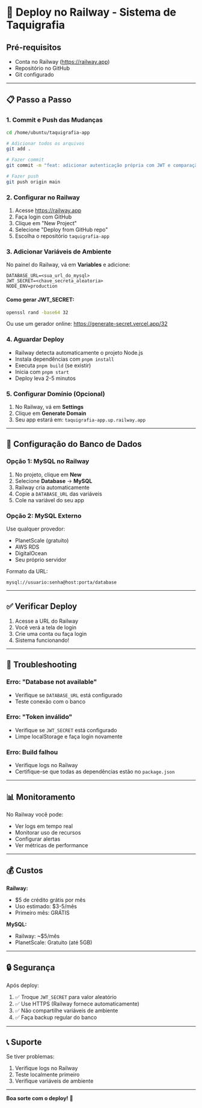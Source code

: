 # 🚀 Deploy no Railway - Sistema de Taquigrafia

## Pré-requisitos

- Conta no Railway (https://railway.app)
- Repositório no GitHub
- Git configurado

---

## 📋 Passo a Passo

### 1. Commit e Push das Mudanças

```bash
cd /home/ubuntu/taquigrafia-app

# Adicionar todos os arquivos
git add .

# Fazer commit
git commit -m "feat: adicionar autenticação própria com JWT e comparação de documentos"

# Fazer push
git push origin main
```

### 2. Configurar no Railway

1. Acesse https://railway.app
2. Faça login com GitHub
3. Clique em "New Project"
4. Selecione "Deploy from GitHub repo"
5. Escolha o repositório `taquigrafia-app`

### 3. Adicionar Variáveis de Ambiente

No painel do Railway, vá em **Variables** e adicione:

```
DATABASE_URL=<sua_url_do_mysql>
JWT_SECRET=<chave_secreta_aleatoria>
NODE_ENV=production
```

#### Como gerar JWT_SECRET:

```bash
openssl rand -base64 32
```

Ou use um gerador online: https://generate-secret.vercel.app/32

### 4. Aguardar Deploy

- Railway detecta automaticamente o projeto Node.js
- Instala dependências com `pnpm install`
- Executa `pnpm build` (se existir)
- Inicia com `pnpm start`
- Deploy leva 2-5 minutos

### 5. Configurar Domínio (Opcional)

1. No Railway, vá em **Settings**
2. Clique em **Generate Domain**
3. Seu app estará em: `taquigrafia-app.up.railway.app`

---

## 🔧 Configuração do Banco de Dados

### Opção 1: MySQL no Railway

1. No projeto, clique em **New**
2. Selecione **Database** → **MySQL**
3. Railway cria automaticamente
4. Copie a `DATABASE_URL` das variáveis
5. Cole na variável do seu app

### Opção 2: MySQL Externo

Use qualquer provedor:
- PlanetScale (gratuito)
- AWS RDS
- DigitalOcean
- Seu próprio servidor

Formato da URL:
```
mysql://usuario:senha@host:porta/database
```

---

## ✅ Verificar Deploy

1. Acesse a URL do Railway
2. Você verá a tela de login
3. Crie uma conta ou faça login
4. Sistema funcionando!

---

## 🐛 Troubleshooting

### Erro: "Database not available"
- Verifique se `DATABASE_URL` está configurado
- Teste conexão com o banco

### Erro: "Token inválido"
- Verifique se `JWT_SECRET` está configurado
- Limpe localStorage e faça login novamente

### Erro: Build falhou
- Verifique logs no Railway
- Certifique-se que todas as dependências estão no `package.json`

---

## 📊 Monitoramento

No Railway você pode:
- Ver logs em tempo real
- Monitorar uso de recursos
- Configurar alertas
- Ver métricas de performance

---

## 💰 Custos

**Railway:**
- $5 de crédito grátis por mês
- Uso estimado: $3-5/mês
- Primeiro mês: GRÁTIS

**MySQL:**
- Railway: ~$5/mês
- PlanetScale: Gratuito (até 5GB)

---

## 🔒 Segurança

Após deploy:

1. ✅ Troque `JWT_SECRET` para valor aleatório
2. ✅ Use HTTPS (Railway fornece automaticamente)
3. ✅ Não compartilhe variáveis de ambiente
4. ✅ Faça backup regular do banco

---

## 📞 Suporte

Se tiver problemas:
1. Verifique logs no Railway
2. Teste localmente primeiro
3. Verifique variáveis de ambiente

---

**Boa sorte com o deploy!** 🚀

